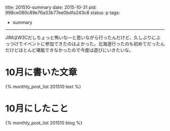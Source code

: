 title: 201510-summary
date: 2015-10-31
pid: 998ce080c89e76a33b77ee0bdfa243c8
status: p
tags:
- summary
---

JIMはW3Cだしちょっと怖いな―と思いながら行ったんだけど、久しぶりにぶっつけでイベントに参加できたのはよかった。北海道行ったのも初めてだったんだけどほとんど堪能できなかったので今度は遊びにいきたいな。

# 10月に書いた文章
{% monthly_post_list 201510 text %}

# 10月にしたこと
{% monthly_post_list 201510 blog %}